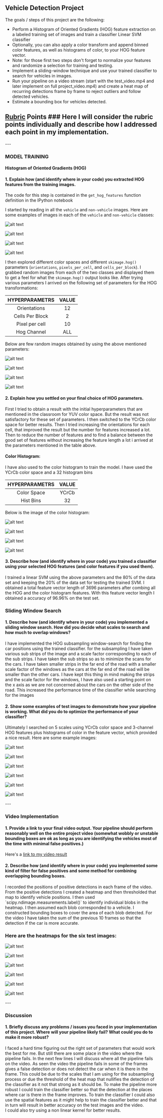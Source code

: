 ## Vehicle Detection Project

The goals / steps of this project are the following:

* Perform a Histogram of Oriented Gradients (HOG) feature extraction on a labeled training set of images and train a classifier Linear SVM classifier
* Optionally, you can also apply a color transform and append binned color features, as well as histograms of color, to your HOG feature vector. 
* Note: for those first two steps don't forget to normalize your features and randomize a selection for training and testing.
* Implement a sliding-window technique and use your trained classifier to search for vehicles in images.
* Run your pipeline on a video stream (start with the test\_video.mp4 and later implement on full project\_video.mp4) and create a heat map of recurring detections frame by frame to reject outliers and follow detected vehicles.
* Estimate a bounding box for vehicles detected.

[//]: # (Image References)
[image1]: ./ouput_images/clor%20channel%20images.png
[image2]: ./ouput_images/clor%20channel%20images1.png
[image3]: ./ouput_images/clor%20channel%20images2.png
[image4]: ./ouput_images/clor%20channel%20images4.png
[image5]: ./ouput_images/color%20histogram.png
[image6]: ./ouput_images/color%20histogram1.png
[image7]: ./ouput_images/color%20histogram2.png
[image8]: ./ouput_images/color%20histogram3.png
[image9]: ./ouput_images/heatmap.png
[image10]: ./ouput_images/heatmap1png
[image11]: ./ouput_images/heatmap2.png
[image12]: ./ouput_images/heatmap3.png
[image13]: ./ouput_images/heatmap4.png
[image14]: ./ouput_images/heatmap5.png
[image15]: ./ouput_images/hog%20image.png
[image16]: ./ouput_images/hog%20image1.png
[image17]: ./ouput_images/hog%20image2.png
[image18]: ./ouput_images/hog%20image3.png
[image19]: ./ouput_images/test%20res.png
[image20]: ./ouput_images/test%20res1.png
[image21]: ./ouput_images/test%20res2.png
[image22]: ./ouput_images/test%20res3.png
[image23]: ./ouput_images/test%20res4.png
[image24]: ./ouput_images/test%20res5.png
[image25]: ./ouput_images/training%20data%20visualization.png
[image26]: ./ouput_images/training%20data%20visualization1.png
[image27]: ./ouput_images/training%20data%20visualization2.png
[image28]: ./ouput_images/training%20data%20visualization3.png


## [Rubric](https://review.udacity.com/#!/rubrics/513/view) Points ### Here I will consider the rubric points individually and describe how I addressed each point in my implementation.  

\-\-\-
### MODEL TRAINING
#### Histogram of Oriented Gradients (HOG)

#### 1. Explain how (and identify where in your code) you extracted HOG features from the training images.

The code for this step is contained in the ```get_hog_features``` function definition in the IPython notebook 

I started by reading in all the `vehicle` and `non-vehicle` images.  Here are some examples of images in each of the `vehicle` and `non-vehicle` classes:

![alt text][image25]

![alt text][image26]

![alt text][image27]

![alt text][image28]

I then explored different color spaces and different `skimage.hog()` parameters (`orientations`, `pixels_per_cell`, and `cells_per_block`).  I grabbed random images from each of the two classes and displayed them to get a feel for what the `skimage.hog()` output looks like.
After trying various parameters I arrived on the following set of parameters for the HOG transformations:

| HYPERPARAMETRS|VALUE|
|:--------------:|:------------:|
|Orientations|12|
|Cells Per Block|2|
|Pixel per cell|10|
|Hog Channel| ALL|

Below are few random images obtained by using the above mentioned parameters:

![alt text][image15]

![alt text][image16]

![alt text][image17]

![alt text][image18]

#### 2. Explain how you settled on your final choice of HOG parameters.

First I tried to obtain a result with the initial hyperparameters that are mentioned in the classroom for YUV color space. But the result was not satisfactory for these set of parameters. I then switched to the YCrCb color space for better results. Then I tried increasing the orientations for each cell, that improved the result but the number for features increased a lot. Then to reduce the number of features and to find a balance between the good set of features without increasing the feature length a lot i arrived at the parameters mentioned in the table above.

#### Color Histogram:
I have also used to the color histogram to train the model. I have used  the YCrCb color space and a 32 histogram bins

| HYPERPARAMETRS|VALUE|
|:--------------:|:------------:|
|Color Space|YCrCb|
|Hist Bins|32|

Below is the image of the color histogram:

![alt text][image5]

![alt text][image6]

![alt text][image7]

![alt text][image8]

#### 3. Describe how (and identify where in your code) you trained a classifier using your selected HOG features (and color features if you used them).

I trained a linear SVM using the above parameters and the 80% of the data set and keeping the 20% of the data set for testing the trained SVM. I obtained a total feature vector length of 3696 parameters after combing all the HOG and the color histogram features. With this feature vector length I obtained a accuracy of 96.96% on the test set. 

### Sliding Window Search

#### 1. Describe how (and identify where in your code) you implemented a sliding window search.  How did you decide what scales to search and how much to overlap windows?

I have implemented the HOG subsampling window-search for finding the car positions using the trained classifier. for the subsampling I have taken various sub strips of the image and a scale factor corresponding to each of the sub strips. I have taken the sub strips so as to minimize the scans for the cars. I have taken smaller strips in the far end of the road with a smaller scale factor of the windows as the cars at the far end of the road will be smaller than the other cars. I have kept this thing in mind making the strips and the scale factor for the windows, I have also used a starting point on the x axis as we are not concerned about the cars on the other side of the road. This increased the performance time of the classifier while searching for the images

#### 2. Show some examples of test images to demonstrate how your pipeline is working.  What did you do to optimize the performance of your classifier?

Ultimately I searched on 5 scales using YCrCb color space and 3-channel HOG features plus histograms of color in the feature vector, which provided a nice result.  Here are some example images:

![alt text][image19]

![alt text][image20]

![alt text][image21]

![alt text][image22]

![alt text][image23]

![alt text][image24]

\-\-\-

### Video Implementation

#### 1. Provide a link to your final video output.  Your pipeline should perform reasonably well on the entire project video (somewhat wobbly or unstable bounding boxes are ok as long as you are identifying the vehicles most of the time with minimal false positives.)
Here's a [link to my video result](./output_video/project_video_output.mp4)


#### 2. Describe how (and identify where in your code) you implemented some kind of filter for false positives and some method for combining overlapping bounding boxes.

I recorded the positions of positive detections in each frame of the video.  From the positive detections I created a heatmap and then thresholded that map to identify vehicle positions.  I then used \`scipy.ndimage.measurements.label()\` to identify individual blobs in the heatmap.  I then assumed each blob corresponded to a vehicle.  I constructed bounding boxes to cover the area of each blob detected. For the video I have taken the sum of the previous 10 frames so that the detection if the car is more accurate. 

### Here are the heatmaps for the six test images:

![alt text][image9]

![alt text][image10]

![alt text][image11]

![alt text][image12]

![alt text][image13]

![alt text][image14]

\-\-\-

### Discussion

#### 1. Briefly discuss any problems / issues you faced in your implementation of this project.  Where will your pipeline likely fail?  What could you do to make it more robust?

I faced a hard time figuring out the right set of parameters that would work the best for me. But still there are some place in the video where the pipeline fails. In the next few lines I will discuss where all the pipeline fails on the video. 
As seen the video the pipeline fails in some of the frames gives a false detection or does not detect the car when it is there in the frame.
This could be due to the scales that I am using for the subsampling process or due the threshold of the heat map that nullifies the detection of the classifier as it not that strong as it should be. 
To make the pipeline more robust I could train the classifier better so that the detection at the places where car is there in the frame improves. To train the classifier I could also use the spatial features as it might help to train the classifier better and that in turn will result in better accuracy on the test images and the video.  
I could also try using a non linear kernel for better results.

